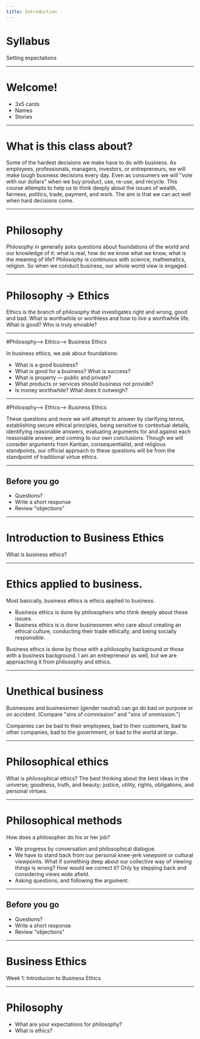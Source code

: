 ```yaml
---
title: Introduction
---
```



# Syllabus

Setting expectations

---
# Welcome!

* 3x5 cards
* Names
* Stories

---

# What is this class about? 

Some of the hardest decisions we make have to do with business. 
As employees, professionals, managers, investors, or entrepreneurs, we will make tough business decisions every day. Even as consumers we will "vote with our dollars" when we buy product, use, re-use, and recycle. This course attempts to help us to think deeply about the issues of wealth, fairness, politics, trade, payment, and work. The aim is that we can act well when hard decisions come.

---

# Philosophy

Philosophy in generally asks questions about foundations of the world and our knowledge of it: what is real, how do we know what we know, what is the meaning of life? Philosophy is continuous with science, mathematics, religion. So when we conduct business, our whole world view is engaged. 

---

# Philosophy -> Ethics

Ethics is the branch of philosophy that investigates right and wrong, good and bad. What is worthwhile or worthless and how to live a worthwhile life. What is good? Who is truly enviable? 



---

#Philosophy—> Ethics—> Business Ethics

In business ethics, we ask about foundations: 

* What is a good business? 
* What is good for a business? What is success? 
* What is property — public and private?
* What products or services should business not provide?
* Is money worthwhile? What does it outweigh?


---
#Philosophy—> Ethics—> Business Ethics


These questions and more we will attempt to answer by clarifying terms, establishing secure ethical principles, being sensitive to contextual details, identifying reasonable answers, evaluating arguments for and against each reasonable answer, and coming to our own conclusions. Though we will consider arguments from Kantian, consequentialist, and religious standpoints, our official approach to these questions will be from the standpoint of traditional virtue ethics.


---

## Before you go
* Questions?
* Write a short response
* Review "objections" 


---

# Introduction to Business Ethics  

What is business ethics? 

---

# Ethics applied to business. 

Most basically, business ethics is ethics applied to business. 

* Business ethics is done by philosophers who think deeply about these issues.  
* Business ethics is is done businessmen who care about creating an ethical culture, conducting their trade ethically, and being socially responsible. 

Business ethics is done by those with a philosophy background or those with a business background. I am an entrepreneur as well, but we are approaching it from philosophy and ethics. 



---

# Unethical business

Businesses and businessmen (gender neutral) can go do bad on purpose or on accident. (Compare "sins of commission" and "sins of ommission.")

Companies can be bad to their employees, bad to their customers, bad to other companies, bad to the government, or bad to the world at large. 



---

# Philosophical ethics

What is philosophical ethics? The best thinking about the best ideas in the universe; goodness, truth, and beauty; justice, utility, rights, obligations, and personal virtues.  

---

# Philosophical methods

How does a philosopher do his or her job? 

* We progress by conversation and philosophical dialogue. 
* We have to stand back from our personal knee-jerk viewpoint or cultural viewpoints. What if something deep about our collective way of viewing things is wrong? How would we correct it? Only by stepping back and considering views wide afield. 
* Asking questions, and following the argument. 


---

## Before you go
* Questions?
* Write a short response
* Review "objections" 


---







# Business Ethics 


Week 1: Introducion to Business Ethics

---

# Philosophy

* What are your expectations for philosophy?
* What is ethics? 

